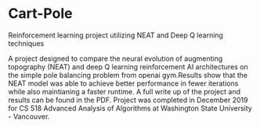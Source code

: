 # Cart-Pole
Reinforcement learning project utilizing NEAT and Deep Q learning techniques

A project designed to compare the neural evolution of augmenting topography (NEAT) and deep Q learning reinforcement 
AI architectures on the simple pole balancing problem from openai gym.Results show that the NEAT model was able to
achieve better performance in fewer iterations while also maintianing a faster runtime. A full write up of the project
and results can be found in the PDF. Project was completed in December 2019 for CS 518 Advanced Analysis of Algorithms
at Washington State University - Vancouver.
